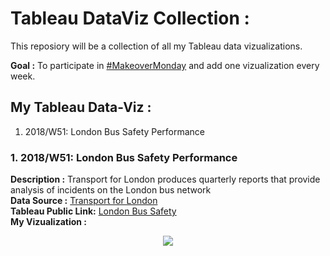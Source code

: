 # Tableau DataViz Collection :

This reposiory will be a collection of all my Tableau data vizualizations.

**Goal :** To participate in [#MakeoverMonday](https://twitter.com/hashtag/makeovermonday) and add one vizualization every week.

## My Tableau Data-Viz :
1. 2018/W51: London Bus Safety Performance

### 1. 2018/W51: London Bus Safety Performance

**Description :** Transport for London produces quarterly reports that provide analysis of incidents on the London bus network  
**Data Source :** [Transport for London](https://tfl.gov.uk/corporate/publications-and-reports/bus-safety-data)  
**Tableau Public Link:** [London Bus Safety ](https://public.tableau.com/profile/abhijeet.b.#!/vizhome/DataViz1_1myEdit/Dashboard1)  
**My Vizualization :**
<p align="center">
  <img src="https://github.com/abhi094/Tableau-DataViz-Collection/blob/master/Images/Viz_001_Image.png">
</p>



